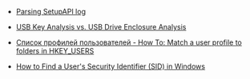 - [Parsing SetupAPI log](ttps://www.andreafortuna.org/2018/02/09/usb-devices-in-windows-forensic-analysis/)

- [USB Key Analysis vs. USB Drive Enclosure Analysis](https://www.sans.org/blog/usb-key-analysis-vs-usb-drive-enclosure-analysis/)

- [Список профилей пользователей - How To: Match a user profile to folders in HKEY_USERS](https://support.esri.com/en/technical-article/000010572)
- [How to Find a User's Security Identifier (SID) in Windows](https://www.lifewire.com/how-to-find-a-users-security-identifier-sid-in-windows-2625149)